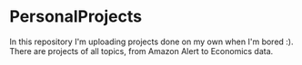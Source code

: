 # PersonalProjects

In this repository I'm uploading projects done on my own when I'm bored :).
There are projects of all topics, from Amazon Alert to Economics data.

